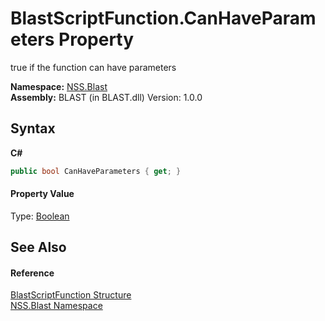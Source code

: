 # BlastScriptFunction.CanHaveParameters Property 
 

true if the function can have parameters

**Namespace:**&nbsp;<a href="N_NSS_Blast">NSS.Blast</a><br />**Assembly:**&nbsp;BLAST (in BLAST.dll) Version: 1.0.0

## Syntax

**C#**<br />
``` C#
public bool CanHaveParameters { get; }
```


#### Property Value
Type: <a href="https://docs.microsoft.com/dotnet/api/system.boolean" target="_blank" rel="noopener noreferrer">Boolean</a>

## See Also


#### Reference
<a href="T_NSS_Blast_BlastScriptFunction">BlastScriptFunction Structure</a><br /><a href="N_NSS_Blast">NSS.Blast Namespace</a><br />